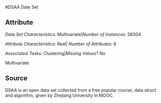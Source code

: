 #DSAA Date Set
## Attribute 
*Data Set Characteristics:* Multivariate|*Number of Instances:* 58304

*Attribute Characteristics:* Real| *Number of Attributes:* 8 

*Associated Tasks:* Clustering|*Missing Values?* No




Multivariate
## Source 
DSAA is an open data set collected from a free popular course, data struct and algorithm, given by Zhejiang University in MOOC.
